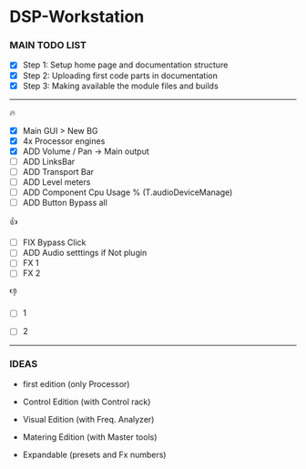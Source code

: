 # DSP-Workstation

### MAIN TODO LIST
- [x] Step 1: Setup home page and documentation structure
- [x] Step 2: Uploading first code parts in documentation
- [x] Step 3: Making available the module files and builds

---

:fire:

- [x] Main GUI > New BG
- [x] 4x Processor engines
- [x] ADD Volume / Pan -> Main output
- [ ] ADD LinksBar
- [ ] ADD Transport Bar
- [ ] ADD Level meters
- [ ] ADD Component Cpu Usage % (T.audioDeviceManage)
- [ ] ADD Button Bypass all

:+1:
- [ ] FIX Bypass Click
- [ ] ADD Audio setttings if Not plugin
- [ ] FX 1
- [ ] FX 2

:-1:
- [ ] 1
- [ ] 2


---

### IDEAS

* first edition (only Processor)
* Control Edition (with Control rack)
* Visual Edition (with Freq. Analyzer)
* Matering Edition (with Master tools)

* Expandable (presets and Fx numbers)

